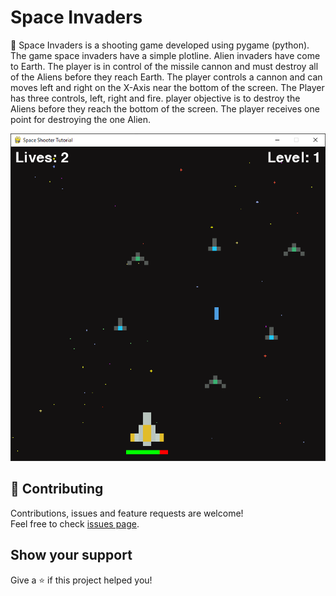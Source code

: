 # Space Invaders
🚀 Space Invaders is a shooting game developed using pygame (python). The game space invaders have a simple plotline. Alien invaders have come to Earth. The player is in control of the missile cannon and must destroy all of the Aliens before they reach Earth. The player controls a cannon and can moves left and right on the X-Axis near the bottom of the screen. The Player has three controls, left, right and fire. player objective is to destroy the Aliens before they reach the bottom of the screen. The player receives one point for destroying the one Alien.

<img src="./example.png" alt="example" />

## 🤝 Contributing

Contributions, issues and feature requests are welcome!<br />Feel free to check [issues page](https://github.com/gavincapriola/spaceinvaders/issues).

## Show your support
Give a ⭐️ if this project helped you!
